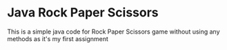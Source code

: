 # Java Rock Paper Scissors 
This is a simple java code for Rock Paper Scissors game without using any methods as it's my first assignment
